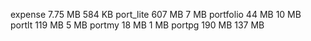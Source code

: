 expense
7.75 MB
584 KB
port_lite
607 MB
7 MB
portfolio
44 MB
10 MB
portlt
119 MB
5 MB
portmy
18 MB
1 MB
portpg
190 MB
137 MB

